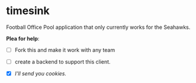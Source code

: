 timesink
========
Football Office Pool application that only currently works for the Seahawks.

**Plea for help**:

- [ ] Fork this and make it work with any team
- [ ] create a backend to support this client. 

- [x] *I'll send you cookies.*
